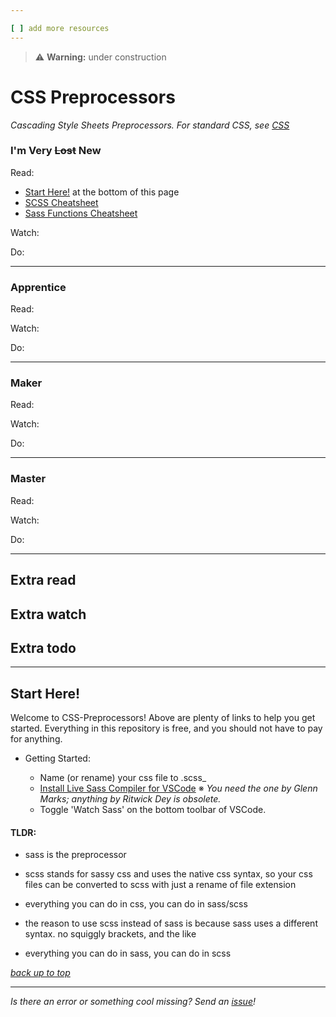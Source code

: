 ```yaml
---

[ ] add more resources
---
```

>:warning: **Warning:** under construction

# CSS Preprocessors
_Cascading Style Sheets Preprocessors. For standard CSS, see [CSS](https://github.com/octoshrimpy/learn/blob/main/web/frontend/CSS.md)_

### I'm Very ~~Lost~~ New

Read:
* [Start Here!](#start-here) at the bottom of this page
* [SCSS Cheatsheet](https://dev.to/finallynero/scss-cheatsheet-7g6)
* [Sass Functions Cheatsheet](https://cheatography.com/hamidyfine/cheat-sheets/sass-functions/)
 
Watch:

Do:

---

### Apprentice

Read:

Watch:

Do:

---

### Maker

Read:

Watch:

Do:

---

### Master

Read: 

Watch: 

Do: 

---

## Extra read

## Extra watch

## Extra todo

---

## Start Here!
Welcome to CSS-Preprocessors! Above are plenty of links to help you get started.
Everything in this repository is free, and you should not have to pay for anything. 

* Getting Started:

  * Name (or rename) your css file to .scss_
  * [Install Live Sass Compiler for VSCode](https://marketplace.visualstudio.com/items?itemName=glenn2223.live-sass) ※
    *You need the one by Glenn Marks; anything by Ritwick Dey is obsolete.*
  * Toggle 'Watch Sass' on the bottom toolbar of VSCode.
  
#### TLDR:

* sass is the preprocessor

* scss stands for sassy css and uses the native css syntax, so your css files can be converted to scss with just a rename of file extension

* everything you can do in css, you can do in sass/scss

* the reason to use scss instead of sass is because sass uses a different syntax. no squiggly brackets, and the like

* everything you can do in sass, you can do in scss

_[back up to top](#css-preprocessors)_

---

_Is there an error or something cool missing? Send an [issue](https://github.com/octoshrimpy/learn/issues/new)!_
